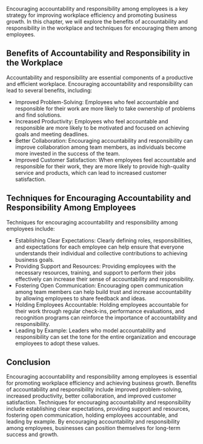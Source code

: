 
Encouraging accountability and responsibility among employees is a key strategy for improving workplace efficiency and promoting business growth. In this chapter, we will explore the benefits of accountability and responsibility in the workplace and techniques for encouraging them among employees.

Benefits of Accountability and Responsibility in the Workplace
--------------------------------------------------------------

Accountability and responsibility are essential components of a productive and efficient workplace. Encouraging accountability and responsibility can lead to several benefits, including:

* Improved Problem-Solving: Employees who feel accountable and responsible for their work are more likely to take ownership of problems and find solutions.
* Increased Productivity: Employees who feel accountable and responsible are more likely to be motivated and focused on achieving goals and meeting deadlines.
* Better Collaboration: Encouraging accountability and responsibility can improve collaboration among team members, as individuals become more invested in the success of the team.
* Improved Customer Satisfaction: When employees feel accountable and responsible for their work, they are more likely to provide high-quality service and products, which can lead to increased customer satisfaction.

Techniques for Encouraging Accountability and Responsibility Among Employees
----------------------------------------------------------------------------

Techniques for encouraging accountability and responsibility among employees include:

* Establishing Clear Expectations: Clearly defining roles, responsibilities, and expectations for each employee can help ensure that everyone understands their individual and collective contributions to achieving business goals.
* Providing Support and Resources: Providing employees with the necessary resources, training, and support to perform their jobs effectively can increase their sense of accountability and responsibility.
* Fostering Open Communication: Encouraging open communication among team members can help build trust and increase accountability by allowing employees to share feedback and ideas.
* Holding Employees Accountable: Holding employees accountable for their work through regular check-ins, performance evaluations, and recognition programs can reinforce the importance of accountability and responsibility.
* Leading by Example: Leaders who model accountability and responsibility can set the tone for the entire organization and encourage employees to adopt these values.

Conclusion
----------

Encouraging accountability and responsibility among employees is essential for promoting workplace efficiency and achieving business growth. Benefits of accountability and responsibility include improved problem-solving, increased productivity, better collaboration, and improved customer satisfaction. Techniques for encouraging accountability and responsibility include establishing clear expectations, providing support and resources, fostering open communication, holding employees accountable, and leading by example. By encouraging accountability and responsibility among employees, businesses can position themselves for long-term success and growth.
